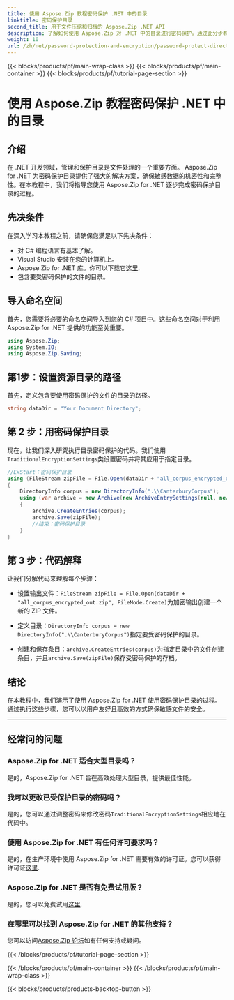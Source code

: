 ```yaml
---
title: 使用 Aspose.Zip 教程密码保护 .NET 中的目录
linktitle: 密码保护目录
second_title: 用于文件压缩和归档的 Aspose.Zip .NET API
description: 了解如何使用 Aspose.Zip 对 .NET 中的目录进行密码保护。通过此分步教程轻松保护您的文件。
weight: 10
url: /zh/net/password-protection-and-encryption/password-protect-directory/
---
```


{{< blocks/products/pf/main-wrap-class >}}
{{< blocks/products/pf/main-container >}}
{{< blocks/products/pf/tutorial-page-section >}}

# 使用 Aspose.Zip 教程密码保护 .NET 中的目录


## 介绍

在 .NET 开发领域，管理和保护目录是文件处理的一个重要方面。 Aspose.Zip for .NET 为密码保护目录提供了强大的解决方案，确保敏感数据的机密性和完整性。在本教程中，我们将指导您使用 Aspose.Zip for .NET 逐步完成密码保护目录的过程。

## 先决条件

在深入学习本教程之前，请确保您满足以下先决条件：

- 对 C# 编程语言有基本了解。
- Visual Studio 安装在您的计算机上。
-  Aspose.Zip for .NET 库。你可以下载它[这里](https://releases.aspose.com/zip/net/).
- 包含要受密码保护的文件的目录。

## 导入命名空间

首先，您需要将必要的命名空间导入到您的 C# 项目中。这些命名空间对于利用 Aspose.Zip for .NET 提供的功能至关重要。

```csharp
using Aspose.Zip;
using System.IO;
using Aspose.Zip.Saving;
```

## 第1步：设置资源目录的路径

首先，定义包含要使用密码保护的文件的目录的路径。

```csharp
string dataDir = "Your Document Directory";
```

## 第 2 步：用密码保护目录

现在，让我们深入研究执行目录密码保护的代码。我们使用`TraditionalEncryptionSettings`类设置密码并将其应用于指定目录。

```csharp
//ExStart：密码保护目录
using (FileStream zipFile = File.Open(dataDir + "all_corpus_encrypted_out.zip", FileMode.Create))
{
    DirectoryInfo corpus = new DirectoryInfo(".\\CanterburyCorpus");
    using (var archive = new Archive(new ArchiveEntrySettings(null, new TraditionalEncryptionSettings("p@s$"))))
    {
        archive.CreateEntries(corpus);
        archive.Save(zipFile);
        //结束：密码保护目录
    }
}
```

## 第 3 步：代码解释

让我们分解代码来理解每个步骤：

- 设置输出文件：`FileStream zipFile = File.Open(dataDir + "all_corpus_encrypted_out.zip", FileMode.Create)`为加密输出创建一个新的 ZIP 文件。

- 定义目录：`DirectoryInfo corpus = new DirectoryInfo(".\\CanterburyCorpus")`指定要受密码保护的目录。

- 创建和保存条目：`archive.CreateEntries(corpus)`为指定目录中的文件创建条目，并且`archive.Save(zipFile)`保存受密码保护的存档。

## 结论

在本教程中，我们演示了使用 Aspose.Zip for .NET 使用密码保护目录的过程。通过执行这些步骤，您可以以用户友好且高效的方式确保敏感文件的安全。

---

## 经常问的问题

### Aspose.Zip for .NET 适合大型目录吗？
是的，Aspose.Zip for .NET 旨在高效处理大型目录，提供最佳性能。

### 我可以更改已受保护目录的密码吗？
是的，您可以通过调整密码来修改密码`TraditionalEncryptionSettings`相应地在代码中。

### 使用 Aspose.Zip for .NET 有任何许可要求吗？
是的，在生产环境中使用 Aspose.Zip for .NET 需要有效的许可证。您可以获得许可证[这里](https://purchase.aspose.com/buy).

### Aspose.Zip for .NET 是否有免费试用版？
是的，您可以免费试用[这里](https://releases.aspose.com/).

### 在哪里可以找到 Aspose.Zip for .NET 的其他支持？
您可以访问[Aspose.Zip 论坛](https://forum.aspose.com/c/zip/37)如有任何支持或疑问。


{{< /blocks/products/pf/tutorial-page-section >}}

{{< /blocks/products/pf/main-container >}}
{{< /blocks/products/pf/main-wrap-class >}}

{{< blocks/products/products-backtop-button >}}
